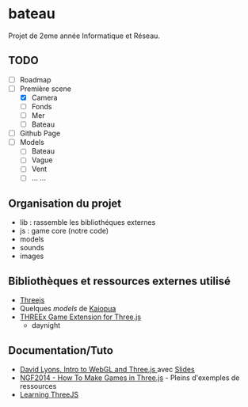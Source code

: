 # bateau
Projet de 2eme année Informatique et Réseau.

## TODO
 - [ ] Roadmap
 - [ ] Première scene
	- [x] Camera
	- [ ] Fonds
	- [ ] Mer
	- [ ] Bateau
 - [ ] Github Page
 - [ ] Models
	- [ ] Bateau
	- [ ] Vague
	- [ ] Vent
	- [ ] ...
 ...

## Organisation du projet
 * lib	: rassemble les bibliothéques externes
 * js	: game core (notre code)
 * models
 * sounds
 * images

## Bibliothèques et ressources externes utilisé
 * [Threejs](http://threejs.org/)
 * Quelques _models_ de [Kaiopua](http://collinhover.github.io/kaiopua/)
 * [THREEx Game Extension for Three.js](http://www.threejsgames.com/extensions)
 	* daynight


## Documentation/Tuto

 * [David Lyons, Intro to WebGL and Three.js ](https://www.youtube.com/watch?v=6eLl8yQnxHQ&feature=youtu.be) avec [Slides](http://davidscottlyons.com/threejs/presentations/frontporch14/#slide-0)
 * [NGF2014 - How To Make Games in Three.js](https://www.youtube.com/watch?v=45x4KyRL5Uc) - Pleins d'exemples de ressources
 * [Learning ThreeJS](http://learningthreejs.com/)

 


